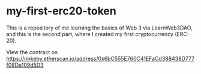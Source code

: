 # my-first-erc20-token
This is a repository of me learning the basics of Web 3 via LearnWeb3DAO, and this is the second part, where I created my first cryptocurrency (ERC-20).

View the contract on https://rinkeby.etherscan.io/address/0x6bC555E760C41EFaCd388438D777f08De109d5D3
